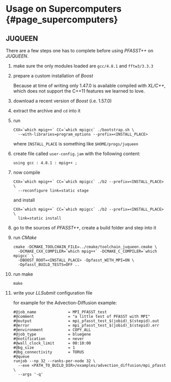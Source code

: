 # Usage on Supercomputers                                                     {#page_supercomputers}

## JUQUEEN

There are a few steps one has to complete before using _PFASST++_ on _JUQUEEN_.

1. make sure the only modules loaded are `gcc/4.8.1` and `fftw3/3.3.3`

2. prepare a custom installation of _Boost_

   Because at time of writing only 1.47.0 is available compiled with _XL/C++_, which does not
   support the C++11 features we learned to love.

  1. download a recent version of _Boost_ (i.e. 1.57.0)

  2. extract the archive and `cd` into it

  3. run 

         CXX=`which mpig++` CC=`which mpigcc` ./bootstrap.sh \
           --with-libraries=program_options --prefix=<INSTALL_PLACE>

     where `INSTALL_PLACE` is something like `$HOME/progs/juqueen`

  4. create file called `user-config.jam` with the following content:

         using gcc : 4.8.1 : mpig++ ;

  5. now compile

         CXX=`which mpig++` CC=`which mpigcc` ./b2 --prefix=<INSTALL_PLACE> \
           --reconfigure link=static stage

     and install

         CXX=`which mpig++` CC=`which mpigcc` ./b2 --prefix=<INSTALL_PLACE> \
           link=static install

3. go to the sources of _PFASST++_, create a build folder and step into it

4. run _CMake_

       cmake -DCMAKE_TOOLCHAIN_FILE=../cmake/toolchain_juqueen.cmake \
         -DCMAKE_CXX_COMPILER=`which mpig++` -DCMAKE_C_COMPILER=`which mpigcc` \
         -DBOOST_ROOT=<INSTALL_PLACE> -Dpfasst_WITH_MPI=ON \
         -Dpfasst_BUILD_TESTS=OFF ..

5. run make

       make

6. write your _LLSubmit_ configuration file

   for example for the Advection-Diffusion example:

       #@job_name              = MPI_PFASST_test
       #@comment               = "a little test of PFASST with MPI"
       #@output                = mpi_pfasst_test_$(jobid)_$(stepid).out
       #@error                 = mpi_pfasst_test_$(jobid)_$(stepid).err
       #@environment           = COPY_ALL
       #@job_type              = bluegene
       #@notification          = never
       #@wall_clock_limit      = 00:10:00
       #@bg_size               = 1
       #@bg_connectivity       = TORUS
       #@queue
       runjob --np 32 --ranks-per-node 32 \
         --exe <PATH_TO_BUILD_DIR>/examples/advection_diffusion/mpi_pfasst \
         --args '-q'
